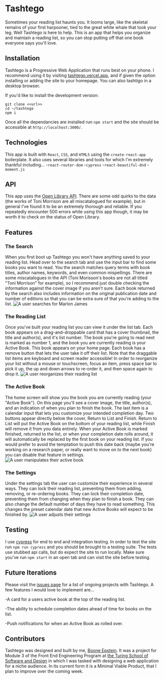 # Tashtego
Sometimes your reading list haunts you. It looms large, like the skeletal remains of your first harpooner, tied to the great white whale that took your leg. Well Tashtego is here to help. This is an app that helps you organize and maintain a reading list, so you can stop putting off that one book everyone says you'll love.
## Installation
Tashtego is a Progressive Web Application that runs best on your phone. I recommend using it by visiting [tashtego.vercel.app](https://tashtego.vercel.app/), and if given the option installing or adding the site to your homepage. You can also tashtigo in a desktop browser.

If you'd like to install the development version: 
```
git clone <<url>>
cd ~/tashtego
npm i
```

Once all the dependancies are installed run `npm start` and the site should be accessible at `http://localhost:3000/`.

## Technologies
This app is built with `React`, `CSS`, and `HTML5` using the `create-react-app` boilerplate. It also uses several libraries and tools for which I'm extremely thankful including...
-`react-router-dom`
-`cypress`
-`react-beautiful-dnd`
-`moment.js`

## API
This app uses the [Open Library API](https://openlibrary.org/developers/api). There are some odd quirks to the data (the works of Toni Morrison are all miscatalogued for example), but in general I've found it to be an extremely thorough and reliable. If you repeatedly encounter 500 errors while using this app though, it may be worth it to check on the status of Open Library. 

## Features 
### The Search
When you first boot up Tashtego you won't have anything saved to your reading list. Head over to the search tab and use the input bar to find some books you want to read. You the search matches query terms with book titles, author names, keywords, and even common mispellings. There are some miscatalogues in the API (Toni Morisson's books are not all titled "Toni Morrison" for example), so I recommend just double checking the information against the cover image if you aren't sure. Each book returned by the search also includes information on the original publication date and number of editions so that you can be extra sure of that you're adding to the list. 
![A user searches for Marlon James](https://media0.giphy.com/media/dGCuAP0OOqq24gYs9Z/giphy.gif)
### The Reading List
Once you've built your reading list you can view it under the list tab. Each book appears on a drag-and-droppable card that has a cover thumbnail, the title and author(s), and it's list number. The book you're going to read next is marked as number 1, and the book you are currently reading is your Active Book. This book appears on your home page. Each book has a remove button that lets the user take it off their list. Note that the draggable list items are keyboard and screen reader accessible! In order to reorganize your list without a mouse or touchscreen, focus an item, press space bar to pick it up, the up and down arrows to re-order it, and then space again to drop it.
![A user reorganizes their reading list](https://media1.giphy.com/media/22BHxmMvU7A3IOfzIc/giphy.gif)
### The Active Book
The home screen will show you the book you are currently reading (your "Active Book"). On this page you'll see a cover image, the title, author(s), and an indication of when you plan to finish the book. The last item is a calendar input that lets you customize your intended completion day. Two buttons appear directly below the cover, Return to List and Finish. Return to List will put the Active Book on the bottom of your reading list, while Finish will remove it from you data entirely. When your Active Book is marked finished, returned to the list, or when your completion date rolls around, it will automatically be replaced by the first book on your reading list. If you would prefer to avoid the temptation to push this date back (maybe you're working on a research paper, or really want to move on to the next book) you can disable that feature in settings. 
![A user manipulates their active book](https://media1.giphy.com/media/84WvTIRCGL2SNm1dfp/giphy.gif)
### The Settings 
Under the settings tab the user can customize their experience in several ways. They can lock their reading list, preventing them from adding, removing, or re-ordering books. They can lock their completion date, preventing them from changing when they plan to finish a book. They can also change the default number of days they have to read something. This changes the preset calendar date that new Active Books will expect to be finished by. 
![A user adjusts their settings](https://media2.giphy.com/media/WGPjGYqLcsuQcx0DQd/giphy.gif)
## Testing 
I use [cypress](https://www.cypress.io/) for end to end and integration testing. In order to test the site run `npm run cypress` and you should be brought to a testing suite. The tests use stubbed api calls, but do expect the site to run locally. Make sure you've run `npm start` in an open tab and can visit the site before testing. 

## Future Iterations
Please visit the [issues page](https://github.com/deadbelly/tashtego/issues) for a list of ongoing projects with Tashtego. A few features I would love to implement are...

-A card for a users active book at the top of the reading list.
 
-The ability to schedule completion dates ahead of time for books on the list. 

-Push notifications for when an Active Book as rolled over.

## Contributors 
Tashtego was designed and built by me, [Boone Epstein](https://github.com/deadbelly). It was a project for Module 3 of the Front End Engineering Program at [the Turing School of Software and Design](https://turing.io/) in which I was tasked with designing a web application for a niche audience. In its current form it is a Minimal Viable Product, that I plan to improve over the coming week. 
